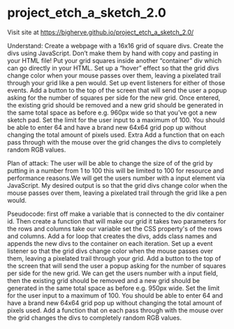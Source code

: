 # project_etch_a_sketch_2.0

Visit site at https://bigherve.github.io/project_etch_a_sketch_2.0/

Understand:
Create a webpage with a 16x16 grid of square divs.
Create the divs using JavaScript. Don’t make them by hand with copy and pasting in your HTML file! Put your grid squares inside another “container” div which can go directly in your HTML. Set up a “hover” effect so that the grid divs change color when your mouse passes over them, leaving a pixelated trail through your grid like a pen would. Set up event listeners for either of those events. Add a button to the top of the screen that will send the user a popup asking for the number of squares per side for the new grid. Once entered, the existing grid should be removed and a new grid should be generated in the same total space as before e.g. 960px wide so that you’ve got a new sketch pad. Set the limit for the user input to a maximum of 100. You should be able to enter 64 and have a brand new 64x64 grid pop up without changing the total amount of pixels used.
Extra
Add a function that on each pass through with the mouse over the grid changes the divs to completely random RGB values.

Plan of attack:
The user will be able to change the size of of the grid by putting in a number from 1 to 100 this will be limited to 100 for resource and performance reasons.We will get the users number with a input element via JavaScript.
My desired output is so that the grid divs change color when the mouse passes over them, leaving a pixelated trail through the grid like a pen would.

Pseudocode:
first off make a variable that is connected to the div container id. Then create a function that will make our grid it takes two parameters for the rows and columns take our variable set the CSS property's of the rows and columns. Add a for loop that creates the divs, adds class names and appends the new divs to the container on each iteration. Set up a event listener so that the grid divs change color when the mouse passes over them, leaving a pixelated trail through your grid. Add a button to the top of the screen that will send the user a popup asking for the number of squares per side for the new grid. We can get the users number with a input field, then the existing grid should be removed and a new grid should be generated in the same total space as before e.g. 950px wide. Set the limit for the user input to a maximum of 100. You should be able to enter 64 and have a brand new 64x64 grid pop up without changing the total amount of pixels used. Add a function that on each pass through with the mouse over the grid changes the divs to completely random RGB values.
